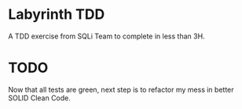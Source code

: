 Labyrinth TDD
===================


A TDD exercise from SQLi Team to complete in less than 3H.

TODO
===================
Now that all tests are green, next step is to refactor my mess in better SOLID Clean Code.